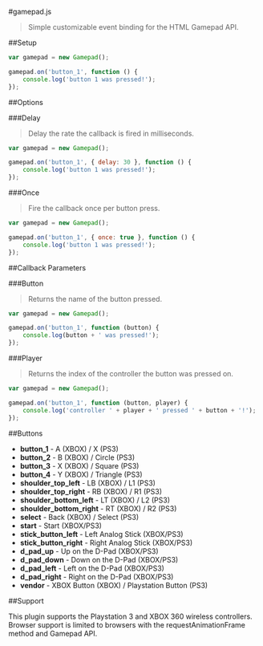 #gamepad.js

> Simple customizable event binding for the HTML Gamepad API.

##Setup

```javascript
var gamepad = new Gamepad();

gamepad.on('button_1', function () {
    console.log('button 1 was pressed!');
});
```

##Options

###Delay

> Delay the rate the callback is fired in milliseconds.

```javascript
var gamepad = new Gamepad();

gamepad.on('button_1', { delay: 30 }, function () {
    console.log('button 1 was pressed!');
});
```

###Once

> Fire the callback once per button press.

```javascript
var gamepad = new Gamepad();

gamepad.on('button_1', { once: true }, function () {
    console.log('button 1 was pressed!');
});
```

##Callback Parameters

###Button

> Returns the name of the button pressed.

```javascript
var gamepad = new Gamepad();

gamepad.on('button_1', function (button) {
    console.log(button + ' was pressed!');
});
```

###Player

> Returns the index of the controller the button was pressed on.

```javascript
var gamepad = new Gamepad();

gamepad.on('button_1', function (button, player) {
    console.log('controller ' + player + ' pressed ' + button + '!');
});
```

##Buttons

- **button_1** - A (XBOX) / X (PS3)
- **button_2** - B (XBOX) / Circle (PS3)
- **button_3** - X (XBOX) / Square (PS3)
- **button_4** - Y (XBOX) / Triangle (PS3)
- **shoulder_top_left** - LB (XBOX) / L1 (PS3)
- **shoulder_top_right** - RB (XBOX) / R1 (PS3)
- **shoulder_bottom_left** - LT (XBOX) / L2 (PS3)
- **shoulder_bottom_right** - RT (XBOX) / R2 (PS3)
- **select** - Back (XBOX) / Select (PS3)
- **start** - Start (XBOX/PS3)
- **stick_button_left** - Left Analog Stick (XBOX/PS3)
- **stick_button_right** - Right Analog Stick (XBOX/PS3)
- **d_pad_up** - Up on the D-Pad (XBOX/PS3)
- **d_pad_down** - Down on the D-Pad (XBOX/PS3)
- **d_pad_left** - Left on the D-Pad (XBOX/PS3)
- **d_pad_right** - Right on the D-Pad (XBOX/PS3)
- **vendor** - XBOX Button (XBOX) / Playstation Button (PS3)

##Support

This plugin supports the Playstation 3 and XBOX 360 wireless controllers. Browser support is limited to browsers with the requestAnimationFrame method and Gamepad API.

